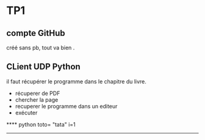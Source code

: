 # TP1

## compte GitHub

créé sans pb, tout va bien .

## CLient UDP Python 

il faut récupérer le programme dans le chapitre du livre.

* récuperer de PDF
* chercher la page
* recuperer le programme dans un editeur
* exécuter 

**** python
toto= "tata"
i=1
***
